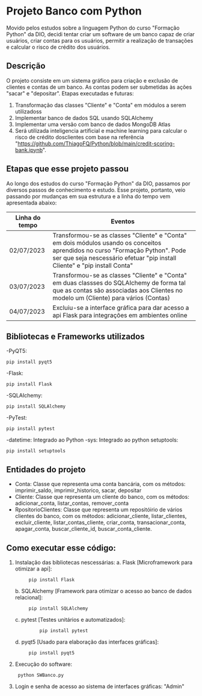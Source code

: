 # Projeto Banco com Python

Movido pelos estudos sobre a linguagem Python do curso "Formação Python" da DIO, decidi tentar criar um software de um banco capaz de criar usuários, criar contas para os usuários, permitir a realização de transações e calcular o risco de crédito dos usuários.

## Descrição
O projeto consiste em um sistema gráfico para criação e exclusão de clientes e contas de um banco. As contas podem ser submetidas às ações "sacar" e "depositar". Etapas executadas e futuras:
1. Transformação das classes "Cliente" e "Conta" em módulos a serem utilizadoss
2. Implementar banco de dados SQL usando SQLAIchemy
3. Implementar uma versão com banco de dados MongoDB Atlas
4. Será utilizada inteligencia artificial e machine learning para calcular o risco de crédito dosclientes com base na referência "https://github.com/ThiagoFQ/Python/blob/main/credit-scoring-bank.ipynb".

## Etapas que esse projeto passou
Ao longo dos estudos do curso "Formação Python" da DIO, passamos por diversos passos de conhecimento e estudo. Esse projeto, portanto, veio passando por mudanças em sua estrutura e a linha do tempo vem apresentada abaixo:

| Linha do tempo | Eventos  |
|----------------|----------|
| 02/07/2023     | Transformou-se as classes "Cliente" e "Conta" em dois módulos usando os conceitos aprendidos no curso "Formação Python". Pode ser que seja nescessário efetuar "pip install Cliente" e "pip install Conta"   |
| 03/07/2023     | Transformou-se as classes "Cliente" e "Conta" em duas classses do SQLAIchemy de forma tal que as contas são associadas aos Clientes no modelo um (Cliente) para vários (Contas)   |
| 04/07/2023     | Excluiu-se a interface gráfica para dar acesso a api Flask para integrações em ambientes online   |

        
## Bibliotecas e Frameworks utilizados
-PyQT5:

    pip install pyqt5

-Flask:

    pip install Flask

-SQLAIchemy:

    pip install SQLAlchemy

-PyTest:

    pip install pytest

-datetime: Integrado ao Python
-sys: Integrado ao python 
setuptools:

    pip install setuptools

## Entidades do projeto
- Conta: Classe que representa uma conta bancária, com os métodos: imprimir_saldo, imprimir_historico, sacar, depositar
- Cliente: Classe que representa um cliente do banco, com os métodos: adicionar_conta, listar_contas, remover_conta
- RpositorioClientes: Classe que representa um repositóirio de vários clientes do banco, com os métodos: adicionar_cliente, listar_clientes, excluir_cliente, listar_contas_cliente, criar_conta, transacionar_conta, apagar_conta, buscar_cliente_id, buscar_conta_cliente.

## Como executar esse código:
1. Instalação das bibliotecas nescessárias:
    a. Flask [Microframework para otimizar a api]: 

            pip install Flask

    b. SQLAIchemy [Framework para otimizar o acesso ao banco de dados relacional]: 

            pip install SQLAlchemy

    c. pytest [Testes unitários e automatizados]: 
                
                pip install pytest

    d. pyqt5 [Usado para elaboração das interfaces gráficas]: 

            pip install pyqt5

2. Execução do software:

        python SWBanco.py

3. Login e senha de acesso ao sistema de interfaces gráficas: "Admin"
